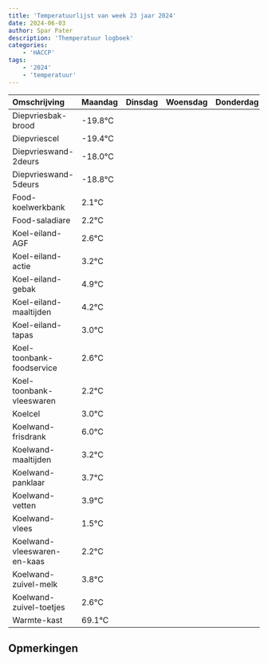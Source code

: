 ```yaml
---
title: 'Temperatuurlijst van week 23 jaar 2024'
date: 2024-06-03
author: Spar Pater
description: 'Themperatuur logboek'
categories:
    - 'HACCP'
tags:
    - '2024'
    - 'temperatuur'
---
```

|Omschrijving|Maandag|Dinsdag|Woensdag|Donderdag|Vrijdag|Zaterdag|Zondag|
|:---|:---|:---|:---|:---|:---|:---|:---|
|Diepvriesbak-brood|-19.8°C| | | | | | |
|Diepvriescel|-19.4°C| | | | | | |
|Diepvrieswand-2deurs|-18.0°C| | | | | | |
|Diepvrieswand-5deurs|-18.8°C| | | | | | |
|Food-koelwerkbank|2.1°C| | | | | | |
|Food-saladiare|2.2°C| | | | | | |
|Koel-eiland-AGF|2.6°C| | | | | | |
|Koel-eiland-actie|3.2°C| | | | | | |
|Koel-eiland-gebak|4.9°C| | | | | | |
|Koel-eiland-maaltijden|4.2°C| | | | | | |
|Koel-eiland-tapas|3.0°C| | | | | | |
|Koel-toonbank-foodservice|2.6°C| | | | | | |
|Koel-toonbank-vleeswaren|2.2°C| | | | | | |
|Koelcel|3.0°C| | | | | | |
|Koelwand-frisdrank|6.0°C| | | | | | |
|Koelwand-maaltijden|3.2°C| | | | | | |
|Koelwand-panklaar|3.7°C| | | | | | |
|Koelwand-vetten|3.9°C| | | | | | |
|Koelwand-vlees|1.5°C| | | | | | |
|Koelwand-vleeswaren-en-kaas|2.2°C| | | | | | |
|Koelwand-zuivel-melk|3.8°C| | | | | | |
|Koelwand-zuivel-toetjes|2.6°C| | | | | | |
|Warmte-kast|69.1°C| | | | | | |

## Opmerkingen


